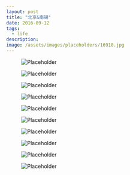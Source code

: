 ```yaml
---
layout: post
title: "北京&南锡"
date: 2016-09-12
tags:
  - life
description: 
image: /assets/images/placeholders/16910.jpg
---
```

<figure>
  <img src="http://ow2dmnlmn.bkt.clouddn.com/nancy1691.jpg" alt="Placeholder"/>
</figure>
<figure>
  <img src="http://ow2dmnlmn.bkt.clouddn.com/nancy1692.jpg" alt="Placeholder"/>
</figure>
<figure>
  <img src="http://ow2dmnlmn.bkt.clouddn.com/nancy1693.jpg" alt="Placeholder"/>
</figure>
<figure>
  <img src="http://ow2dmnlmn.bkt.clouddn.com/nancy1694.jpg" alt="Placeholder"/>
</figure>
<figure>
  <img src="http://ow2dmnlmn.bkt.clouddn.com/nancy1695.jpg" alt="Placeholder"/>
</figure>
<figure>
  <img src="http://ow2dmnlmn.bkt.clouddn.com/nancy1696.jpg" alt="Placeholder"/>
</figure>
<figure>
  <img src="http://ow2dmnlmn.bkt.clouddn.com/nancy1697.jpg" alt="Placeholder"/>
</figure>
<figure>
  <img src="http://ow2dmnlmn.bkt.clouddn.com/nancy1698.jpg" alt="Placeholder"/>
</figure>
<figure>
  <img src="http://ow2dmnlmn.bkt.clouddn.com/nancy1699.jpg" alt="Placeholder"/>
</figure>
<figure>
  <img src="http://ow2dmnlmn.bkt.clouddn.com/nancy16911.jpg" alt="Placeholder"/>
</figure>